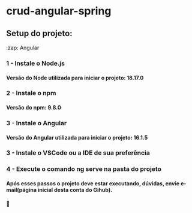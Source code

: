 # crud-angular-spring

## Setup do projeto:

<summary>:zap: Angular
</summary>

### 1 - Instale o Node.js
#### Versão do Node utilizada para iniciar o projeto: 18.17.0
### 2 - Instale o npm
#### Versão do npm: 9.8.0
### 3 - Instale o Angular
#### Versão do Angular utilizada para iniciar o projeto: 16.1.5
### 3 - Instale o VSCode ou a IDE de sua preferência
### 4 - Execute o comando ng serve na pasta do projeto

#### Após esses passos o projeto deve estar executando, dúvidas, envie e-mail(página inicial desta conta do Gihub).
#### 🖖
